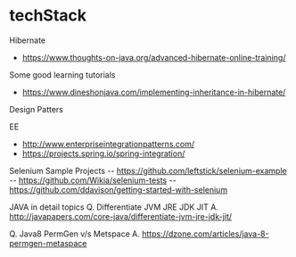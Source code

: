 # techStack

Hibernate
- https://www.thoughts-on-java.org/advanced-hibernate-online-training/


Some good learning tutorials
- https://www.dineshonjava.com/implementing-inheritance-in-hibernate/


Design Patters

EE
- http://www.enterpriseintegrationpatterns.com/
- https://projects.spring.io/spring-integration/

Selenium Sample Projects
-- https://github.com/leftstick/selenium-example
-- https://github.com/Wikia/selenium-tests
-- https://github.com/ddavison/getting-started-with-selenium



JAVA in detail topics
Q. Differentiate JVM JRE JDK JIT
A. http://javapapers.com/core-java/differentiate-jvm-jre-jdk-jit/

Q. Java8 PermGen v/s Metspace
A. https://dzone.com/articles/java-8-permgen-metaspace
